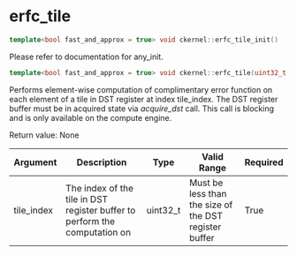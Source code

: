 # erfc_tile

```cpp
template<bool fast_and_approx = true> void ckernel::erfc_tile_init()
```

Please refer to documentation for any_init. 

```cpp
template<bool fast_and_approx = true> void ckernel::erfc_tile(uint32_t idst)
```

Performs element-wise computation of complimentary error function on each element of a tile in DST register at index tile_index. The DST register buffer must be in acquired state via *acquire_dst* call. This call is blocking and is only available on the compute engine.

Return value: None

| Argument      | Description                                                                | Type      | Valid Range                                           | Required       |
|---------------|----------------------------------------------------------------------------|-----------|-------------------------------------------------------|----------------|
| tile_index    | The index of the tile in DST register buffer to perform the computation on | uint32_t  | Must be less than the size of the DST register buffer | True           |

